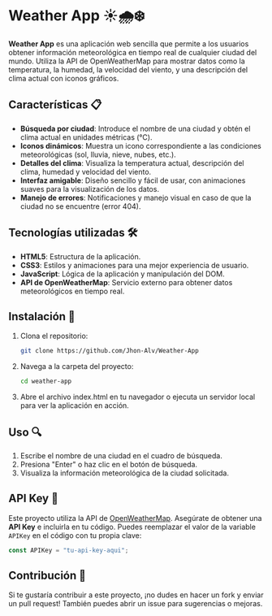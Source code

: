 # Weather App ☀️🌧️❄️

**Weather App** es una aplicación web sencilla que permite a los usuarios obtener información meteorológica en tiempo real de cualquier ciudad del mundo. Utiliza la API de OpenWeatherMap para mostrar datos como la temperatura, la humedad, la velocidad del viento, y una descripción del clima actual con iconos gráficos.

## Características 📋

- **Búsqueda por ciudad**: Introduce el nombre de una ciudad y obtén el clima actual en unidades métricas (°C).
- **Iconos dinámicos**: Muestra un icono correspondiente a las condiciones meteorológicas (sol, lluvia, nieve, nubes, etc.).
- **Detalles del clima**: Visualiza la temperatura actual, descripción del clima, humedad y velocidad del viento.
- **Interfaz amigable**: Diseño sencillo y fácil de usar, con animaciones suaves para la visualización de los datos.
- **Manejo de errores**: Notificaciones y manejo visual en caso de que la ciudad no se encuentre (error 404).

## Tecnologías utilizadas 🛠️

- **HTML5**: Estructura de la aplicación.
- **CSS3**: Estilos y animaciones para una mejor experiencia de usuario.
- **JavaScript**: Lógica de la aplicación y manipulación del DOM.
- **API de OpenWeatherMap**: Servicio externo para obtener datos meteorológicos en tiempo real.

## Instalación 🚀

1. Clona el repositorio:
   ```bash
   git clone https://github.com/Jhon-Alv/Weather-App
   ```
2. Navega a la carpeta del proyecto:
   ```bash
   cd weather-app
   ```
3. Abre el archivo index.html en tu navegador o ejecuta un servidor local para ver la aplicación en acción.

## Uso 🔍

1. Escribe el nombre de una ciudad en el cuadro de búsqueda.
2. Presiona "Enter" o haz clic en el botón de búsqueda.
3. Visualiza la información meteorológica de la ciudad solicitada.

## API Key 🔑

Este proyecto utiliza la API de [OpenWeatherMap](https://openweathermap.org/api). Asegúrate de obtener una **API Key** e incluirla en tu código. Puedes reemplazar el valor de la variable `APIKey` en el código con tu propia clave:

```javascript
const APIKey = "tu-api-key-aqui";
```

## Contribución 🤝

Si te gustaría contribuir a este proyecto, ¡no dudes en hacer un fork y enviar un pull request! También puedes abrir un issue para sugerencias o mejoras.
